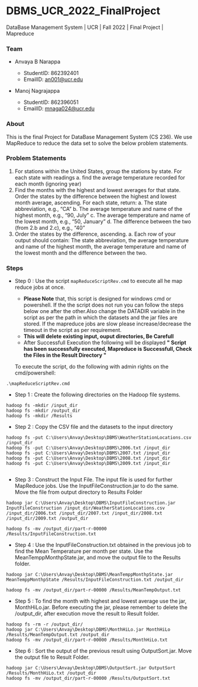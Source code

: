 # DBMS_UCR_2022_FinalProject 
DataBase Management System | UCR | Fall 2022 | Final Project | Mapreduce 

### Team 
  - Anvaya B Narappa 
     - StudentID: 862392401 
     - EmailID: an001@ucr.edu
  
  - Manoj Nagrajappa  
     - StudentID: 862396051 
     - EmailID: mnaga024@ucr.edu 

### About 

This is the final Project for DataBase Management System (CS 236). We use MapReduce to reduce the data set to solve the below problem statements. 

### Problem Statements 

1.	For stations within the United States, group the stations by state. For each state with readings
a.	find the average temperature recorded for each month (ignoring year)
2.	Find the months with the highest and lowest averages for that state. Order the states by the difference between the highest and lowest month average, ascending.
For each state, return:
a.	The state abbreviation, e.g., “CA”
b.	The average temperature and name of the highest month, e.g., “90, July”
c.	The average temperature and name of the lowest month, e.g., “50, January”
d.	The difference between the two (from 2.b and 2.c), e.g., “40”
3.	Order the states by the difference, ascending. 
a.	Each row of your output should contain: The state abbreviation, the average temperature and name of the highest month, the average temperature and name of the lowest month and the difference between the two.

### Steps
- Step 0 : Use the script ```mapReduceScriptRev.cmd``` to execute all he map reduce jobs at once.

  - **Please Note** that, this script is designed for windows cmd or powershell. If the the script does not run you can follow the steps below one after the other.Also    change the DATADIR variable in the script as per the path in which the datasets and the jar files are stored. If the mapreduce jobs are slow please increase/decrease the timeout in the script as per requirement. 
  - **This will delete existing input, ouput directories, Be Carefull**
  - After Successfull Execution the following will be displayed **" Script has been successfully executed, Mapreduce is Successfull, Check the Files in the Result Directory "**
  
  To execute the script, do the following with admin rights on the cmd/powershell:
```
.\mapReduceScriptRev.cmd

```
   
  
- Step 1 : Create the following directories on the Hadoop file systems.

```
hadoop fs -mkdir /input_dir
hadoop fs -mkdir /output_dir
hadoop fs -mkdir /Results

```

- Step 2 : Copy the CSV file and the datasets to the input directory 

```
hadoop fs -put C:\Users\Anvay\Desktop\DBMS\WeatherStationLocations.csv /input_dir 
hadoop fs -put C:\Users\Anvay\Desktop\DBMS\2006.txt /input_dir 
hadoop fs -put C:\Users\Anvay\Desktop\DBMS\2007.txt /input_dir 
hadoop fs -put C:\Users\Anvay\Desktop\DBMS\2008.txt /input_dir 
hadoop fs -put C:\Users\Anvay\Desktop\DBMS\2009.txt /input_dir 
  
```
- Step 3 : Construct the Input File. The input file is used for further MapReduce jobs. Use the InputFileConstruction.jar to do the same. Move the file from output directory to Results Folder
```
hadoop jar C:\Users\Anvay\Desktop\DBMS\InputFileConstruction.jar InputFileConstruction /input_dir/WeatherStationLocations.csv /input_dir/2006.txt /input_dir/2007.txt /input_dir/2008.txt /input_dir/2009.txt /output_dir

hadoop fs -mv /output_dir/part-r-00000 /Results/InputFileConstruction.txt
```

- Step 4 : Use the InputFileConstruction.txt obtained in the previous job to find the Mean Temperature per month per state. Use the MeanTemppMonthpState.jar, and move the output file to the Results folder. 

```
hadoop jar C:\Users\Anvay\Desktop\DBMS\MeanTemppMonthpState.jar MeanTemppMonthpState /Results/InputFileConstruction.txt /output_dir

hadoop fs -mv /output_dir/part-r-00000 /Results/MeanTempOutput.txt

```

- Step 5 : To find the month with highest and lowest average use the jar, MonthHiLo.jar. Before executing the jar, please remember to delete the /output_dir, after execution move the result to Result folder. 

```
hadoop fs -rm -r /output_dir/
hadoop jar C:\Users\Anvay\Desktop\DBMS\MonthHiLo.jar MonthHiLo /Results/MeanTempOutput.txt /output_dir
hadoop fs -mv /output_dir/part-r-00000 /Results/MonthHiLo.txt

```

- Step 6 : Sort the output of the previous result using OutputSort.jar. Move the output file to Result Folder. 

```
hadoop jar C:\Users\Anvay\Desktop\DBMS\OutputSort.jar OutputSort /Results/MonthHiLo.txt /output_dir
hadoop fs -mv /output_dir/part-r-00000 /Results/OutputSort.txt 

```


